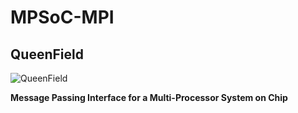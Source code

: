 # MPSoC-MPI
## QueenField

![QueenField](../master/icon.jpg)

**Message Passing Interface for a Multi-Processor System on Chip**
